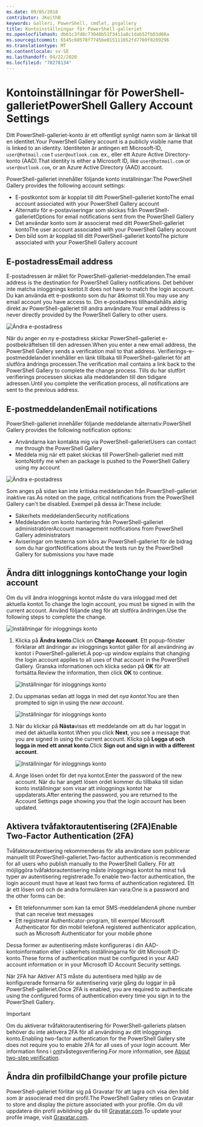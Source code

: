 ```yaml
---
ms.date: 09/05/2018
contributor: JKeithB
keywords: Galleri, PowerShell, cmdlet, psgallery
title: Kontoinställningar för PowerShell-galleriet
ms.openlocfilehash: db61c3fd8c73048b51f3411a8c1dab52fb03d08a
ms.sourcegitcommit: 6545c60578f7745be015111052fd7769f8289296
ms.translationtype: MT
ms.contentlocale: sv-SE
ms.lasthandoff: 04/22/2020
ms.locfileid: "78278134"
---
```

# <a name="powershell-gallery-account-settings"></a><span data-ttu-id="bc1d4-103">Kontoinställningar för PowerShell-galleriet</span><span class="sxs-lookup"><span data-stu-id="bc1d4-103">PowerShell Gallery Account Settings</span></span>

<span data-ttu-id="bc1d4-104">Ditt PowerShell-galleriet-konto är ett offentligt synligt namn som är länkat till en identitet.</span><span class="sxs-lookup"><span data-stu-id="bc1d4-104">Your PowerShell Gallery account is a publicly visible name that is linked to an identity.</span></span> <span data-ttu-id="bc1d4-105">Identiteten är antingen ett Microsoft-ID, `user@hotmail.com` t `user@outlook.com`. ex., eller ett Azure Active Directory-konto (AAD).</span><span class="sxs-lookup"><span data-stu-id="bc1d4-105">That identity is either a Microsoft ID, like `user@hotmail.com` or `user@outlook.com`, or an Azure Active Directory (AAD) account.</span></span>

<span data-ttu-id="bc1d4-106">PowerShell-galleriet innehåller följande konto inställningar:</span><span class="sxs-lookup"><span data-stu-id="bc1d4-106">The PowerShell Gallery provides the following account settings:</span></span>

- <span data-ttu-id="bc1d4-107">E-postkontot som är kopplat till ditt PowerShell-galleriet konto</span><span class="sxs-lookup"><span data-stu-id="bc1d4-107">The email account associated with your PowerShell Gallery account</span></span>
- <span data-ttu-id="bc1d4-108">Alternativ för e-postaviseringar som skickas från PowerShell-galleriet</span><span class="sxs-lookup"><span data-stu-id="bc1d4-108">Options for email notifications sent from the PowerShell Gallery</span></span>
- <span data-ttu-id="bc1d4-109">Det användar konto som är associerat med ditt PowerShell-galleriet konto</span><span class="sxs-lookup"><span data-stu-id="bc1d4-109">The user account associated with your PowerShell Gallery account</span></span>
- <span data-ttu-id="bc1d4-110">Den bild som är kopplad till ditt PowerShell-galleriet konto</span><span class="sxs-lookup"><span data-stu-id="bc1d4-110">The picture associated with your PowerShell Gallery account</span></span>

## <a name="email-address"></a><span data-ttu-id="bc1d4-111">E-postadress</span><span class="sxs-lookup"><span data-stu-id="bc1d4-111">Email address</span></span>

<span data-ttu-id="bc1d4-112">E-postadressen är målet för PowerShell-galleriet-meddelanden.</span><span class="sxs-lookup"><span data-stu-id="bc1d4-112">The email address is the destination for PowerShell Gallery notifications.</span></span> <span data-ttu-id="bc1d4-113">Det behöver inte matcha inloggnings kontot.</span><span class="sxs-lookup"><span data-stu-id="bc1d4-113">It does not have to match the login account.</span></span> <span data-ttu-id="bc1d4-114">Du kan använda ett e-postkonto som du har åtkomst till.</span><span class="sxs-lookup"><span data-stu-id="bc1d4-114">You may use any email account you have access to.</span></span> <span data-ttu-id="bc1d4-115">Din e-postadress tillhandahålls aldrig direkt av PowerShell-galleriet till andra användare.</span><span class="sxs-lookup"><span data-stu-id="bc1d4-115">Your email address is never directly provided by the PowerShell Gallery to other users.</span></span>

![Ändra e-postadress](media/managing-account/PSGallery_AcccountEmailAddress.png)

<span data-ttu-id="bc1d4-117">När du anger en ny e-postadress skickar PowerShell-galleriet e-postbekräftelsen till den adressen.</span><span class="sxs-lookup"><span data-stu-id="bc1d4-117">When you enter a new email address, the PowerShell Gallery sends a verification mail to that address.</span></span> <span data-ttu-id="bc1d4-118">Verifierings-e-postmeddelandet innehåller en länk tillbaka till PowerShell-galleriet för att slutföra ändrings processen.</span><span class="sxs-lookup"><span data-stu-id="bc1d4-118">The verification mail contains a link back to the PowerShell Gallery to complete the change process.</span></span> <span data-ttu-id="bc1d4-119">Tills du har slutfört verifierings processen skickas alla meddelanden till den tidigare adressen.</span><span class="sxs-lookup"><span data-stu-id="bc1d4-119">Until you complete the verification process, all notifications are sent to the previous address.</span></span>

## <a name="email-notifications"></a><span data-ttu-id="bc1d4-120">E-postmeddelanden</span><span class="sxs-lookup"><span data-stu-id="bc1d4-120">Email notifications</span></span>

<span data-ttu-id="bc1d4-121">PowerShell-galleriet innehåller följande meddelande alternativ:</span><span class="sxs-lookup"><span data-stu-id="bc1d4-121">PowerShell Gallery provides the following notification options:</span></span>

- <span data-ttu-id="bc1d4-122">Användarna kan kontakta mig via PowerShell-galleriet</span><span class="sxs-lookup"><span data-stu-id="bc1d4-122">Users can contact me through the PowerShell Gallery</span></span>
- <span data-ttu-id="bc1d4-123">Meddela mig när ett paket skickas till PowerShell-galleriet med mitt konto</span><span class="sxs-lookup"><span data-stu-id="bc1d4-123">Notify me when an package is pushed to the PowerShell Gallery using my account</span></span>

![Ändra e-postadress](media/managing-account/PSGallery_AccountEmailOptions.png)

<span data-ttu-id="bc1d4-125">Som anges på sidan kan inte kritiska meddelanden från PowerShell-galleriet inaktive ras.</span><span class="sxs-lookup"><span data-stu-id="bc1d4-125">As noted on the page, critical notifications from the PowerShell Gallery can't be disabled.</span></span>
<span data-ttu-id="bc1d4-126">Exempel på dessa är:</span><span class="sxs-lookup"><span data-stu-id="bc1d4-126">These include:</span></span>

- <span data-ttu-id="bc1d4-127">Säkerhets meddelanden</span><span class="sxs-lookup"><span data-stu-id="bc1d4-127">Security notifications</span></span>
- <span data-ttu-id="bc1d4-128">Meddelanden om konto hantering från PowerShell-galleriet administratörer</span><span class="sxs-lookup"><span data-stu-id="bc1d4-128">Account management notifications from PowerShell Gallery administrators</span></span>
- <span data-ttu-id="bc1d4-129">Aviseringar om testerna som körs av PowerShell-galleriet för de bidrag som du har gjort</span><span class="sxs-lookup"><span data-stu-id="bc1d4-129">Notifications about the tests run by the PowerShell Gallery for submissions you have made</span></span>

## <a name="change-your-login-account"></a><span data-ttu-id="bc1d4-130">Ändra ditt inloggnings konto</span><span class="sxs-lookup"><span data-stu-id="bc1d4-130">Change your login account</span></span>

<span data-ttu-id="bc1d4-131">Om du vill ändra inloggnings kontot måste du vara inloggad med det aktuella kontot.</span><span class="sxs-lookup"><span data-stu-id="bc1d4-131">To change the login account, you must be signed in with the current account.</span></span> <span data-ttu-id="bc1d4-132">Använd följande steg för att slutföra ändringen.</span><span class="sxs-lookup"><span data-stu-id="bc1d4-132">Use the following steps to complete the change.</span></span>

![Inställningar för inloggnings konto](media/managing-account/PSGallery_LoginAccountSettings.png)

1. <span data-ttu-id="bc1d4-134">Klicka på **Ändra konto**.</span><span class="sxs-lookup"><span data-stu-id="bc1d4-134">Click on **Change Account**.</span></span> <span data-ttu-id="bc1d4-135">Ett popup-fönster förklarar att ändringar av inloggnings kontot gäller för all användning av kontot i PowerShell-galleriet.</span><span class="sxs-lookup"><span data-stu-id="bc1d4-135">A pop-up window explains that changing the login account applies to all uses of that account in the PowerShell Gallery.</span></span> <span data-ttu-id="bc1d4-136">Granska informationen och klicka sedan på **OK** för att fortsätta.</span><span class="sxs-lookup"><span data-stu-id="bc1d4-136">Review the information, then click **OK** to continue.</span></span>

   ![Inställningar för inloggnings konto](media/managing-account/PSGallery_LoginAccountChange-1.png)

2. <span data-ttu-id="bc1d4-138">Du uppmanas sedan att logga in med det _nya kontot_.</span><span class="sxs-lookup"><span data-stu-id="bc1d4-138">You are then prompted to sign in using the _new account_.</span></span>

   ![Inställningar för inloggnings konto](media/managing-account/PSGallery_LoginAccountChange-2.png)

3. <span data-ttu-id="bc1d4-140">När du klickar på **Nästa**visas ett meddelande om att du har loggat in med det aktuella kontot.</span><span class="sxs-lookup"><span data-stu-id="bc1d4-140">When you click **Next**, you see a message that you are signed in using the current account.</span></span>
   <span data-ttu-id="bc1d4-141">Klicka på **Logga ut och logga in med ett annat konto**.</span><span class="sxs-lookup"><span data-stu-id="bc1d4-141">Click **Sign out and sign in with a different account**.</span></span>

   ![Inställningar för inloggnings konto](media/managing-account/PSGallery_LoginAccountChange-3.png)

4. <span data-ttu-id="bc1d4-143">Ange lösen ordet för det nya kontot.</span><span class="sxs-lookup"><span data-stu-id="bc1d4-143">Enter the password of the new account.</span></span> <span data-ttu-id="bc1d4-144">När du har angett lösen ordet kommer du tillbaka till sidan konto inställningar som visar att inloggnings kontot har uppdaterats.</span><span class="sxs-lookup"><span data-stu-id="bc1d4-144">After entering the password, you are returned to the Account Settings page showing you that the login account has been updated.</span></span>


## <a name="enable-two-factor-authentication-2fa"></a><span data-ttu-id="bc1d4-145">Aktivera tvåfaktorautentisering (2FA)</span><span class="sxs-lookup"><span data-stu-id="bc1d4-145">Enable Two-Factor Authentication (2FA)</span></span>

<span data-ttu-id="bc1d4-146">Tvåfaktorautentisering rekommenderas för alla användare som publicerar manuellt till PowerShell-galleriet.</span><span class="sxs-lookup"><span data-stu-id="bc1d4-146">Two-factor authentication is recommended for all users who publish manually to the PowerShell Gallery.</span></span> <span data-ttu-id="bc1d4-147">För att möjliggöra tvåfaktorautentisering måste inloggnings kontot ha minst två typer av autentisering registrerade.</span><span class="sxs-lookup"><span data-stu-id="bc1d4-147">To enable two-factor authentication, the login account must have at least two forms of authentication registered.</span></span> <span data-ttu-id="bc1d4-148">Ett är ett lösen ord och de andra formulären kan vara:</span><span class="sxs-lookup"><span data-stu-id="bc1d4-148">One is a password and the other forms can be:</span></span>

- <span data-ttu-id="bc1d4-149">Ett telefonnummer som kan ta emot SMS-meddelanden</span><span class="sxs-lookup"><span data-stu-id="bc1d4-149">A phone number that can receive text messages</span></span>
- <span data-ttu-id="bc1d4-150">Ett registrerat Authenticator-program, till exempel Microsoft Authenticator för din mobil telefon</span><span class="sxs-lookup"><span data-stu-id="bc1d4-150">A registered authenticator application, such as Microsoft Authenticator for your mobile phone</span></span>

<span data-ttu-id="bc1d4-151">Dessa former av autentisering måste konfigureras i din AAD-kontoinformation eller i säkerhets inställningarna för ditt Microsoft ID-konto.</span><span class="sxs-lookup"><span data-stu-id="bc1d4-151">These forms of authentication must be configured in your AAD account information or in your Microsoft ID Account Security settings.</span></span>

<span data-ttu-id="bc1d4-152">När 2FA har Aktiver ATS måste du autentisera med hjälp av de konfigurerade formarna för autentisering varje gång du loggar in på PowerShell-galleriet.</span><span class="sxs-lookup"><span data-stu-id="bc1d4-152">Once 2FA is enabled, you are required to authenticate using the configured forms of authentication every time you sign in to the PowerShell Gallery.</span></span>

> [!IMPORTANT]
> <span data-ttu-id="bc1d4-153">Om du aktiverar tvåfaktorautentisering för PowerShell-galleriets platsen behöver du inte aktivera 2FA för all användning av ditt inloggnings konto.</span><span class="sxs-lookup"><span data-stu-id="bc1d4-153">Enabling two-factor authentication for the PowerShell Gallery site does not require you to enable 2FA for all uses of your login account.</span></span> <span data-ttu-id="bc1d4-154">Mer information finns i [om](https://support.microsoft.com/help/12408/microsoft-account-about-two-step-verification)tvåstegsverifiering.</span><span class="sxs-lookup"><span data-stu-id="bc1d4-154">For more information, see [About two-step verification](https://support.microsoft.com/help/12408/microsoft-account-about-two-step-verification).</span></span>

## <a name="change-your-profile-picture"></a><span data-ttu-id="bc1d4-155">Ändra din profilbild</span><span class="sxs-lookup"><span data-stu-id="bc1d4-155">Change your profile picture</span></span>

<span data-ttu-id="bc1d4-156">PowerShell-galleriet förlitar sig på Gravatar för att lagra och visa den bild som är associerad med din profil.</span><span class="sxs-lookup"><span data-stu-id="bc1d4-156">The PowerShell Gallery relies on Gravatar to store and display the picture associated with your profile.</span></span> <span data-ttu-id="bc1d4-157">Om du vill uppdatera din profil avbildning går du till [Gravatar.com](http://www.gravatar.com/).</span><span class="sxs-lookup"><span data-stu-id="bc1d4-157">To update your profile image, visit [Gravatar.com](http://www.gravatar.com/).</span></span>
